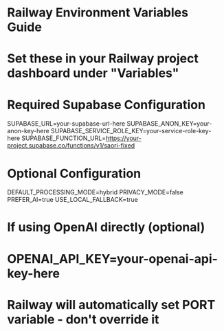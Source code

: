 # Railway Environment Variables Guide
# Set these in your Railway project dashboard under "Variables"

# Required Supabase Configuration
SUPABASE_URL=your-supabase-url-here
SUPABASE_ANON_KEY=your-anon-key-here
SUPABASE_SERVICE_ROLE_KEY=your-service-role-key-here
SUPABASE_FUNCTION_URL=https://your-project.supabase.co/functions/v1/saori-fixed

# Optional Configuration
DEFAULT_PROCESSING_MODE=hybrid
PRIVACY_MODE=false
PREFER_AI=true
USE_LOCAL_FALLBACK=true

# If using OpenAI directly (optional)
# OPENAI_API_KEY=your-openai-api-key-here

# Railway will automatically set PORT variable - don't override it